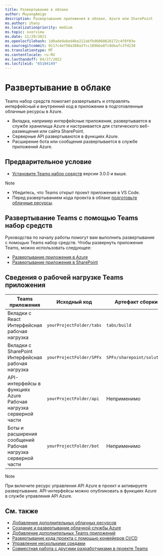 ```yaml
---
title: Развертывание в облаке
author: MuyangAmigo
description: Развертывание приложения в облаке, Azure или SharePoint
ms.author: zhany
ms.localizationpriority: medium
ms.topic: overview
ms.date: 11/29/2021
ms.openlocfilehash: 1d0ade9abed4be212abfb96068626172c4f0f03e
ms.sourcegitcommit: 0117c4e750a388a37cc189bba8fc0deafc3fd230
ms.translationtype: MT
ms.contentlocale: ru-RU
ms.lasthandoff: 04/27/2022
ms.locfileid: "65104149"
---
```

# <a name="deploy-to-the-cloud"></a>Развертывание в облаке

Teams набор средств помогает развертывать и отправлять интерфейсный и внутренний код в приложении в подготовленные облачные ресурсы в Azure.

* Вкладка, например интерфейсные приложения, развертывается в службе хранилища Azure и настраивается для статического веб-размещения или сайта SharePoint.
* Серверные API развертываются в функциях Azure.
* Расширение бота или сообщения развертывается в службе приложений Azure.

## <a name="prerequisite"></a>Предварительное условие

* [Установите Teams набор средств](https://marketplace.visualstudio.com/items?itemName=TeamsDevApp.ms-teams-vscode-extension) версии 3.0.0 и выше.

> [!NOTE]
>
> * Убедитесь, что Teams открыт проект приложения в VS Code.
> * Перед развертыванием кода проекта в облаке [подготовьте облачные ресурсы](provision.md).

## <a name="deploy-teams-apps-using-teams-toolkit"></a>Развертывание Teams с помощью Teams набор средств

Руководства по началу работы помогут вам выполнить развертывание с помощью Teams набор средств. Чтобы развернуть приложение Teams, можно использовать следующее:

* [Развертывание приложения в Azure](/microsoftteams/platform/sbs-gs-javascript?tabs=vscode%2Cvsc%2Cviscode%2Cvcode&tutorial-step=8&branch)
* [Развертывание приложения в SharePoint](/microsoftteams/platform/sbs-gs-spfx?tabs=vscode%2Cviscode&tutorial-step=4&branch)

## <a name="details-on-teams-app-workload"></a>Сведения о рабочей нагрузке Teams приложения

| Teams приложения | Исходный код | Артефакт сборки| Целевой ресурс |
|-------------|----------|---------------|---------------|
|Вкладки с React </br> Интерфейсная рабочая нагрузка| `yourProjectFolder/tabs`| `tabs/build` |Служба хранилища Azure |
|Вкладки с SharePoint </br> Интерфейсная рабочая нагрузка | `yourProjectFolder/SPFx`| `SPFx/sharepoint/solution` |SharePoint приложения |
|API-интерфейсы в функциях Azure </br> Рабочая нагрузка серверной части | `yourProjectFolder/api`| Неприменимо |Функции Azure |
|Боты и расширения сообщений </br> Рабочая нагрузка серверной части | `yourProjectFolder/bot` | Неприменимо | Служба приложений Azure |

> [!NOTE]
> При включите ресурс управления API Azure в проект и активируете развертывание. API-интерфейсы можно опубликовать в функциях Azure в службе управления API Azure.

## <a name="see-also"></a>См. также

* [Добавление дополнительных облачных ресурсов](add-resource.md)
* [Создание и развертывание облачной службы Azure](/azure/cloud-services/cloud-services-how-to-create-deploy-portal)
* [Добавление дополнительных Teams приложений](add-capability.md)
* [Развертывание кода проекта с помощью конвейеров CI/CD](use-CICD-template.md)
* [Управление несколькими средами](TeamsFx-multi-env.md)
* [Совместная работа с другими разработчиками в проекте Teams](TeamsFx-collaboration.md)
